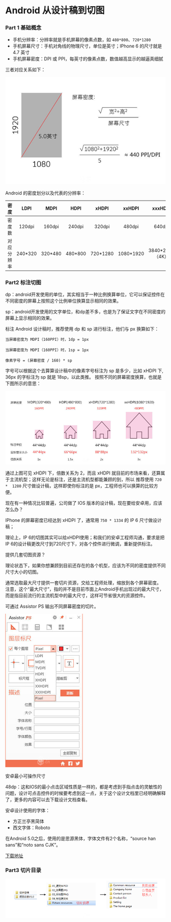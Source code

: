 Android 从设计稿到切图
===

### Part 1 基础概念


- 手机分辨率：分辨率就是手机屏幕的像素点数，如 `480*800`、`720*1280`
- 手机屏幕尺寸：手机对角线的物理尺寸，单位是英寸；IPhone 6 的尺寸就是 4.7 英寸
- 手机屏幕密度：DPI 或 PPI，每英寸的像素点数，数值越高显示的越逼真细腻

三者对应关系如下：

![img](img/3.1.jpg)



 Android 的密度划分以及代表的分辨率：

| 密度     | LDPI      | MDPI   | HDPI    | xHDPI   | xxHDPI     | xxxHDPI        |
|:--------:|:--------:|:-------:|:-------:|:--------:|:---------:|:--------------:|
| 密度数    | 120dpi   | 160dpi  | 240dpi  | 320dpi   | 480dpi    | 640dpi         |
| 对应分辨率 | 240*320  | 320*480 | 480*800 | 720*1280 | 1080*1920 | 3840*2160（4K）|



### Part2 标注切图

dp：android开发使用的单位，其实相当于一种比例换算单位，它可以保证控件在不同密度的屏幕上按照这个比例单位换算显示相同的效果。

sp：android开发使用的文字单位，和dp差不多，也是为了保证文字在不同密度的屏幕上显示相同的效果。



标注 Android 设计稿时，推荐使用 dp 和 sp 进行标注，他们与 px 换算如下：

```
当屏幕密度为 MDPI（160PPI）时，1dp = 1px  

当屏幕密度为 MDPI（160PPI）时，1sp = 1px

像素字号 = (屏幕密度 / 160) * sp
```
字号可以根据这个去算算设计稿中的像素字号标注为 sp 是多少，比如 xHDPI 下, 36px 的字标注为 sp 就是 18sp，以此类推。
按照不同的屏幕密度换算，也就是下图所示的意思：

![img](img/3.2.jpg)

通过上图可见 xHDPI 下，倍数关系为 2，而且 xHDPI 就目前的市场来看，还算属于主流机型；这样无论是标注，还是主流机型都能兼顾的到，所以
推荐使用 `720 *  1280` 尺寸做设计稿，这样即使你标注的是 px，工程师也可以换算的比较方便。



现在有一种情况比较普遍，公司做了 IOS 版本的设计稿，现在要给安卓用，应该怎么办？

IPhone 的屏幕密度已经达到 xHDPI 了，通常用 `750 * 1334` 的 IP 6 尺寸做设计稿；

理论上，IP 6的切图其实可以给xHDPI使用；和我们的安卓工程师沟通，要求是把IP 6的设计稿更改尺寸到720尺寸下，对各个控件进行微调，重新提供标注。


提供几套切图资源？

理论状态下，如果你想兼顾到目前还存在的各个机型，应该为不同的密度提供不同尺寸大小的切图。

通常选取最大尺寸提供一套切片资源，交给工程师处理，缩放到各个屏幕密度。
注意，这个“最大尺寸”，指的并不是目前市面上Android手机出现过的最大尺寸，而是指目前流行的主流机型中的最大尺寸，这样可节省很大的资源控件。

可通过 Assistor PS 输出不同屏幕密度的切片。

![img](img/3.3.jpg)

安卓最小可操作尺寸

48dp：这和IOS的最小点击区域性质是一样的，都是考虑到手指点击的灵敏性的问题，设计可点击控件的时候要考虑到这一点，关于这个设计文档里已经明确解释了，更多的内容可以去下载设计文档查看。



安卓设计使用的字体：

- 方正兰亭黑简体
- 西文字体：Roboto

在Android 5.0之后，使用的是思源黑体，字体文件有2个名称，“source han sans”和“noto sans CJK”。

[下载地址](http://pan.baidu.com/s/1mhqlYpa)

### Part3  切片目录

![img](img/3.4.png)
